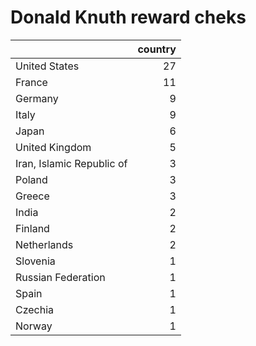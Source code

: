 # Donald Knuth reward cheks

|                           |   country |
|:--------------------------|----------:|
| United States             |        27 |
| France                    |        11 |
| Germany                   |         9 |
| Italy                     |         9 |
| Japan                     |         6 |
| United Kingdom            |         5 |
| Iran, Islamic Republic of |         3 |
| Poland                    |         3 |
| Greece                    |         3 |
| India                     |         2 |
| Finland                   |         2 |
| Netherlands               |         2 |
| Slovenia                  |         1 |
| Russian Federation        |         1 |
| Spain                     |         1 |
| Czechia                   |         1 |
| Norway                    |         1 |